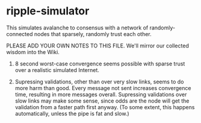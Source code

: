 # ripple-simulator

This simulates avalanche to consensus with a network of randomly-connected
nodes that sparsely, randomly trust each other.

PLEASE ADD YOUR OWN NOTES TO THIS FILE. We'll mirror our collected wisdom
into the Wiki.

1) 8 second worst-case convergence seems possible with sparse trust over a
realistic simulated Internet.

2) Supressing validations, other than over very slow links, seems to do more
harm than good. Every message not sent increases convergence time, resulting
in more messages overall. Supressing validations over slow links may make
some sense, since odds are the node will get the validation from a faster
path first anyway. (To some extent, this happens automatically, unless the
pipe is fat and slow.)

